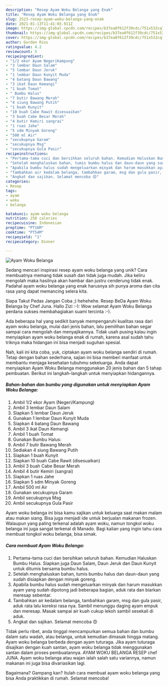 ```yaml
---
description: "Resep Ayam Woku Belanga yang Enak"
title: "Resep Ayam Woku Belanga yang Enak"
slug: 2523-resep-ayam-woku-belanga-yang-enak
date: 2021-01-13T11:41:03.911Z
image: https://img-global.cpcdn.com/recipes/b37ea0f612f39cdc/751x532cq70/ayam-woku-belanga-foto-resep-utama.jpg
thumbnail: https://img-global.cpcdn.com/recipes/b37ea0f612f39cdc/751x532cq70/ayam-woku-belanga-foto-resep-utama.jpg
cover: https://img-global.cpcdn.com/recipes/b37ea0f612f39cdc/751x532cq70/ayam-woku-belanga-foto-resep-utama.jpg
author: Gordon Rios
ratingvalue: 4.2
reviewcount: 5
recipeingredient:
- "1/2 ekor Ayam NegeriKampung"
- "3 lembar Daun Salam"
- "5 lembar Daun Jeruk"
- "1 lembar Daun Kunyit Muda"
- "4 batang Daun Bawang"
- "3 ikat Daun Kemangi"
- "1 buah Tomat"
- " Bumbu Halus"
- "7 butir Bawang Merah"
- "4 siung Bawang Putih"
- "1 buah Kunyit"
- "10 buah Cabe Rawit disesuaikan"
- "3 buah Cabe Besar Merah"
- "4 butir Kemiri sangrai"
- "1 ruas Jahe"
- "5 sdm Minyak Goreng"
- "500 ml Air"
- "secukupnya Garam"
- "secukupnya Msg"
- "secukupnya Gula Pasir"
recipeinstructions:
- "Pertama-tama cuci dan bersihkan seluruh bahan. Kemudian Haluskan Bumbu Halus. Siapkan juga Daun Salam, Daun Jeruk dan Daun Kunyit untuk ditumis bersama bumbu halus."
- "Setelah menghaluskan bahan, tumis bumbu halus dan daun-daun yang sudah disiapkan dengan minyak goreng."
- "Apabila bumbu halus sudah mengeluarkan minyak dan harum masukkan ayam yang sudah dipotong jadi beberapa bagian, aduk rata dan biarkan meresap sebentar."
- "Tambahkan air kedalam belanga, tambahkan garam, msg dan gula pasir, aduk rata lalu koreksi rasa nya. Sambil menunggu daging ayam empuk dan meresap. Masak sampai air kuah cukup lekoh sambil sesekali di aduk."
- "Angkat dan sajikan. Selamat mencoba 😍"
categories:
- Resep
tags:
- ayam
- woku
- belanga

katakunci: ayam woku belanga 
nutrition: 258 calories
recipecuisine: Indonesian
preptime: "PT16M"
cooktime: "PT54M"
recipeyield: "1"
recipecategory: Dinner

---
```



![Ayam Woku Belanga](https://img-global.cpcdn.com/recipes/b37ea0f612f39cdc/751x532cq70/ayam-woku-belanga-foto-resep-utama.jpg)

Sedang mencari inspirasi resep ayam woku belanga yang unik? Cara membuatnya memang tidak susah dan tidak juga mudah. Jika keliru mengolah maka hasilnya akan hambar dan justru cenderung tidak enak. Padahal ayam woku belanga yang enak harusnya sih punya aroma dan cita rasa yang dapat memancing selera kita.

Siapa Takut Pedas Jangan Coba ;) hehehehe. Resep BeDa Ayam Woku Belanga by Chef Juna. Hallo Zizi :-): Wow selamat Ayam Woku Belanga perdana sukses membahagiakan suami tercinta :-).

Ada beberapa hal yang sedikit banyak mempengaruhi kualitas rasa dari ayam woku belanga, mulai dari jenis bahan, lalu pemilihan bahan segar sampai cara mengolah dan menyajikannya. Tidak usah pusing kalau ingin menyiapkan ayam woku belanga enak di rumah, karena asal sudah tahu triknya maka hidangan ini bisa menjadi suguhan spesial.


Nah, kali ini kita coba, yuk, ciptakan ayam woku belanga sendiri di rumah. Tetap dengan bahan sederhana, sajian ini bisa memberi manfaat untuk membantu menjaga kesehatan tubuhmu sekeluarga. Anda dapat menyiapkan Ayam Woku Belanga menggunakan 20 jenis bahan dan 5 tahap pembuatan. Berikut ini langkah-langkah untuk menyiapkan hidangannya.

<!--inarticleads1-->

##### Bahan-bahan dan bumbu yang digunakan untuk menyiapkan Ayam Woku Belanga:

1. Ambil 1/2 ekor Ayam (Negeri/Kampung)
1. Ambil 3 lembar Daun Salam
1. Siapkan 5 lembar Daun Jeruk
1. Gunakan 1 lembar Daun Kunyit Muda
1. Siapkan 4 batang Daun Bawang
1. Ambil 3 ikat Daun Kemangi
1. Ambil 1 buah Tomat
1. Gunakan  Bumbu Halus:
1. Ambil 7 butir Bawang Merah
1. Sediakan 4 siung Bawang Putih
1. Siapkan 1 buah Kunyit
1. Siapkan 10 buah Cabe Rawit (disesuaikan)
1. Ambil 3 buah Cabe Besar Merah
1. Ambil 4 butir Kemiri (sangrai)
1. Siapkan 1 ruas Jahe
1. Siapkan 5 sdm Minyak Goreng
1. Ambil 500 ml Air
1. Gunakan secukupnya Garam
1. Ambil secukupnya Msg
1. Ambil secukupnya Gula Pasir


Ayam woku belanga ini bisa kamu sajikan untuk keluarga saat makan malam atau makan siang. Bisa juga menjadi ide untuk berjualan makanan frozen. Walaupun yang paling terkenal adalah ayam woku, namun tongkol woku belanga ini juga sangat terkenal di Manado. Bagi kalian yang ingin tahu cara membuat tongkol woku belanga, bisa simak. 

<!--inarticleads2-->

##### Cara membuat Ayam Woku Belanga:

1. Pertama-tama cuci dan bersihkan seluruh bahan. Kemudian Haluskan Bumbu Halus. Siapkan juga Daun Salam, Daun Jeruk dan Daun Kunyit untuk ditumis bersama bumbu halus.
1. Setelah menghaluskan bahan, tumis bumbu halus dan daun-daun yang sudah disiapkan dengan minyak goreng.
1. Apabila bumbu halus sudah mengeluarkan minyak dan harum masukkan ayam yang sudah dipotong jadi beberapa bagian, aduk rata dan biarkan meresap sebentar.
1. Tambahkan air kedalam belanga, tambahkan garam, msg dan gula pasir, aduk rata lalu koreksi rasa nya. Sambil menunggu daging ayam empuk dan meresap. Masak sampai air kuah cukup lekoh sambil sesekali di aduk.
1. Angkat dan sajikan. Selamat mencoba 😍


Tidak perlu ribet, anda tinggal mencampurkan semua bahan dan bumbu dalam satu wadah, atau belanga, untuk kemudian dimasak hingga matang. Ayam woku belanga berbeda dengan ayam tuturaga. Jika ayam tuturaga disajikan dengan kuah santan, ayam woku belanga tidak menggunakan santan dalam proses pembuatannya. AYAM WOKU BELANGA RESEP chef JUNA. Ayam woku belanga atau wajan ialah salah satu variannya, namun makanan ini juga bisa divariasikan lagi. 

Bagaimana? Gampang kan? Itulah cara membuat ayam woku belanga yang bisa Anda praktikkan di rumah. Selamat mencoba!

